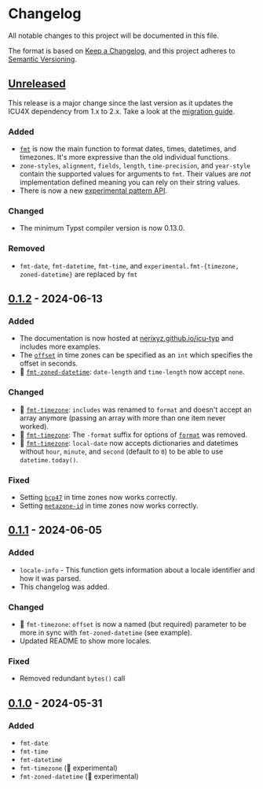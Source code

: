 # Changelog

<!-- markdownlint-configure-file { "no-duplicate-heading": { "siblings_only": true } } -->

All notable changes to this project will be documented in this file.

The format is based on [Keep a Changelog](https://keepachangelog.com/en/1.1.0/),
and this project adheres to [Semantic Versioning](https://semver.org/spec/v2.0.0.html).

<!--
Types of changes:
    - Added for new features.
    - Changed for changes in existing functionality.
    - Deprecated for soon-to-be removed features.
    - Removed for now removed features.
    - Fixed for any bug fixes.
    - Security in case of vulnerabilities.
-->

## [Unreleased]

This release is a major change since the last version as it updates the ICU4X dependency from 1.x to 2.x. Take a look at the [migration guide](https://nerixyz.github.io/icu-typ/migration/).

### Added

- [`fmt`](https://nerixyz.github.io/icu-typ/fmt) is now the main function to format dates, times, datetimes, and timezones. It's more expressive than the old individual functions.
- `zone-styles`, `alignment`, `fields`, `length`, `time-precision`, and `year-style` contain the supported values for arguments to `fmt`. Their values are _not_ implementation defined meaning you can rely on their string values.
- There is now a new [experimental pattern API](https://nerixyz.github.io/icu-typ/fmt/#experimental-pattern).

### Changed

- The minimum Typst compiler version is now 0.13.0.

### Removed

- `fmt-date`, `fmt-datetime`, `fmt-time`, and `experimental.fmt-{timezone, zoned-datetime}` are replaced by `fmt`

## [0.1.2] - 2024-06-13

### Added

- The documentation is now hosted at [nerixyz.github.io/icu-typ](https://nerixyz.github.io/icu-typ/) and includes more examples.
- The [`offset`](https://nerixyz.github.io/icu-typ/fmt-timezone/#offset) in time zones can be specified as an `int` which specifies the offset in seconds.
- 🚧 [`fmt-zoned-datetime`](https://nerixyz.github.io/icu-typ/fmt-zoned-datetime): `date-length` and `time-length` now accept `none`.

### Changed

- 🚧 [`fmt-timezone`](https://nerixyz.github.io/icu-typ/fmt-timezone): `includes` was renamed to `format` and doesn't accept an array anymore (passing an array with more than one item never worked).
- 🚧 [`fmt-timezone`](https://nerixyz.github.io/icu-typ/fmt-timezone): The `-format` suffix for options of [`format`](https://nerixyz.github.io/icu-typ/fmt-timezone#format) was removed.
- 🚧 [`fmt-timezone`](https://nerixyz.github.io/icu-typ/fmt-timezone): `local-date` now accepts dictionaries and datetimes without `hour`, `minute`, and `second` (default to `0`) to be able to use `datetime.today()`.

### Fixed

- Setting [`bcp47`](https://nerixyz.github.io/icu-typ/fmt-timezone/#bcp47) in time zones now works correctly.
- Setting [`metazone-id`](https://nerixyz.github.io/icu-typ/fmt-timezone/#metazone-id) in time zones now works correctly.

## [0.1.1] - 2024-06-05

### Added

- `locale-info` - This function gets information about a locale identifier and how it was parsed.
- This changelog was added.

### Changed

- 🚧 `fmt-timezone`: `offset` is now a named (but required) parameter to be more in sync with `fmt-zoned-datetime` (see example).
- Updated README to show more locales.

### Fixed

- Removed redundant `bytes()` call

## [0.1.0] - 2024-05-31

### Added

- `fmt-date`
- `fmt-time`
- `fmt-datetime`
- `fmt-timezone` (🚧 experimental)
- `fmt-zoned-datetime` (🚧 experimental)

[unreleased]: https://github.com/Nerixyz/icu-typ/compare/v0.1.2...HEAD
[0.1.2]: https://github.com/Nerixyz/icu-typ/compare/v0.1.1...v0.1.2
[0.1.1]: https://github.com/Nerixyz/icu-typ/releases/tag/v0.1.0...v0.1.1
[0.1.0]: https://github.com/Nerixyz/icu-typ/releases/tag/v0.1.0
